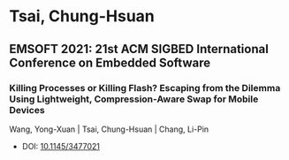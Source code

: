 # Tsai, Chung-Hsuan

## EMSOFT 2021: 21st ACM SIGBED International Conference on Embedded Software

### Killing Processes or Killing Flash? Escaping from the Dilemma Using Lightweight, Compression-Aware Swap for Mobile Devices
Wang, Yong-Xuan | Tsai, Chung-Hsuan | Chang, Li-Pin
* DOI: [10.1145/3477021](https://doi.org/10.1145/3477021)

